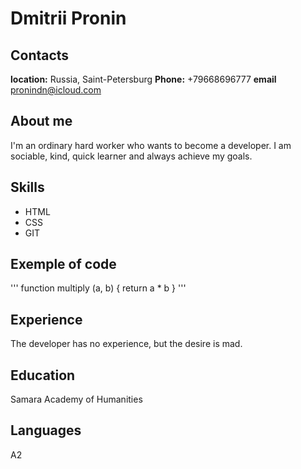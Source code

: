 # Dmitrii Pronin

## Contacts

__location:__ Russia, Saint-Petersburg
__Phone:__ +79668696777
__email__ pronindn@icloud.com

## About me

I'm an ordinary hard worker who wants to become a developer. I am sociable, kind, quick learner and always achieve my goals.

## Skills

* HTML
* CSS
* GIT

## Exemple of code

'''
function multiply (a, b) {
return a * b
}
'''

## Experience

The developer has no experience, but the desire is mad.

## Education

Samara Academy of Humanities

## Languages

A2

